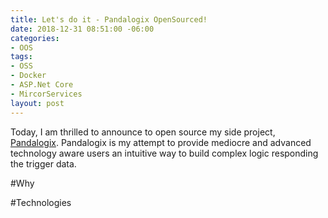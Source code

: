 ```yaml
---
title: Let's do it - Pandalogix OpenSourced!
date: 2018-12-31 08:51:00 -06:00
categories:
- OOS
tags:
- OSS
- Docker
- ASP.Net Core
- MircorServices
layout: post
---
```


Today, I am thrilled to announce to open source my side project, [Pandalogix](https://www.pandalogix.com). Pandalogix is my attempt to provide mediocre and advanced technology aware users an intuitive way to build complex logic responding the trigger data.

<!--more-->

#Why

#Technologies

#
